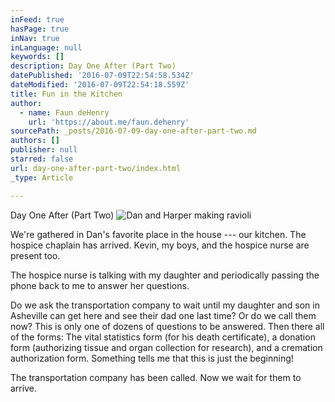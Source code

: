 ```yaml
---
inFeed: true
hasPage: true
inNav: true
inLanguage: null
keywords: []
description: Day One After (Part Two)
datePublished: '2016-07-09T22:54:58.534Z'
dateModified: '2016-07-09T22:54:18.559Z'
title: Fun in the Kitchen
author:
  - name: Faun deHenry
    url: 'https://about.me/faun.dehenry'
sourcePath: _posts/2016-07-09-day-one-after-part-two.md
authors: []
publisher: null
starred: false
url: day-one-after-part-two/index.html
_type: Article

---
```

Day One After (Part Two)
![Dan and Harper making ravioli](https://the-grid-user-content.s3-us-west-2.amazonaws.com/fa564345-b6db-4f02-b61b-324e1d8261bd.jpg)

We're gathered in Dan's favorite place in the house --- our kitchen. The hospice chaplain has arrived. Kevin, my boys, and the hospice nurse are present too.

The hospice nurse is talking with my daughter and periodically passing the phone back to me to answer her questions.

Do we ask the transportation company to wait until my daughter and son in Asheville can get here and see their dad one last time? Or do we call them now? This is only one of dozens of questions to be answered. Then there all of the forms: The vital statistics form (for his death certificate), a donation form (authorizing tissue and organ collection for research), and a cremation authorization form. Something tells me that this is just the beginning!

The transportation company has been called. Now we wait for them to arrive.